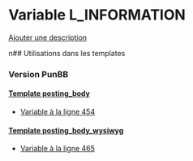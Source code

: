 # Variable L_INFORMATION
[Ajouter une description](https://fa-tvars.appspot.com/L_INFORMATION)

n## Utilisations dans les templates

### Version PunBB

#### [Template posting_body](punbb/posting_body.md)
* [Variable à la ligne 454](../punbb/posting_body.tpl#L454)

#### [Template posting_body_wysiwyg](punbb/posting_body_wysiwyg.md)
* [Variable à la ligne 465](../punbb/posting_body_wysiwyg.tpl#L465)